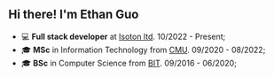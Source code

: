## Hi there! I'm Ethan Guo

- 💻 **Full stack developer** at [Isoton ltd](https://www.isoton.com). 10/2022 - Present;
- 🎓 **MSc** in Information Technology from [CMU](https://www.cmu.edu). 09/2020 - 08/2022;
- 🎓 **BSc** in Computer Science from [BIT](https://www.bit.edu.cn/). 09/2016 - 06/2020;

